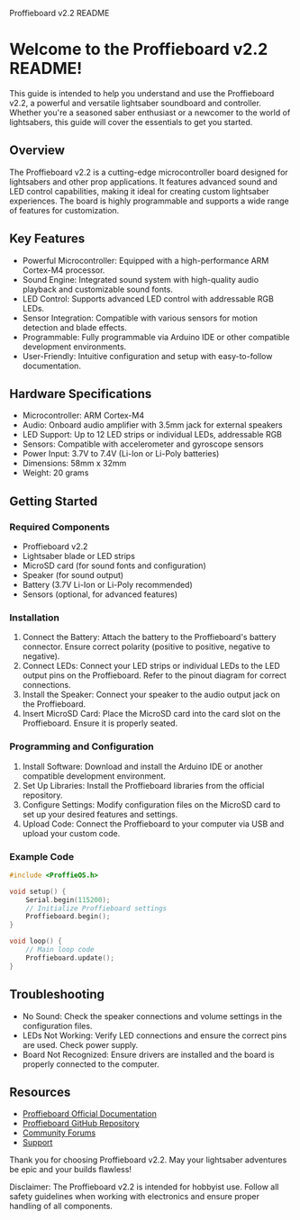 Proffieboard v2.2 README
# Welcome to the Proffieboard v2.2 README!

This guide is intended to help you understand and use the Proffieboard v2.2, a powerful and versatile lightsaber soundboard and controller. Whether you're a seasoned saber enthusiast or a newcomer to the world of lightsabers, this guide will cover the essentials to get you started.

## Overview

The Proffieboard v2.2 is a cutting-edge microcontroller board designed for lightsabers and other prop applications. It features advanced sound and LED control capabilities, making it ideal for creating custom lightsaber experiences. The board is highly programmable and supports a wide range of features for customization.

## Key Features

- Powerful Microcontroller: Equipped with a high-performance ARM Cortex-M4 processor.
- Sound Engine: Integrated sound system with high-quality audio playback and customizable sound fonts.
- LED Control: Supports advanced LED control with addressable RGB LEDs.
- Sensor Integration: Compatible with various sensors for motion detection and blade effects.
- Programmable: Fully programmable via Arduino IDE or other compatible development environments.
- User-Friendly: Intuitive configuration and setup with easy-to-follow documentation.

## Hardware Specifications

- Microcontroller: ARM Cortex-M4
- Audio: Onboard audio amplifier with 3.5mm jack for external speakers
- LED Support: Up to 12 LED strips or individual LEDs, addressable RGB
- Sensors: Compatible with accelerometer and gyroscope sensors
- Power Input: 3.7V to 7.4V (Li-Ion or Li-Poly batteries)
- Dimensions: 58mm x 32mm
- Weight: 20 grams

## Getting Started

### Required Components

- Proffieboard v2.2
- Lightsaber blade or LED strips
- MicroSD card (for sound fonts and configuration)
- Speaker (for sound output)
- Battery (3.7V Li-Ion or Li-Poly recommended)
- Sensors (optional, for advanced features)

### Installation

1. Connect the Battery: Attach the battery to the Proffieboard's battery connector. Ensure correct polarity (positive to positive, negative to negative).
2. Connect LEDs: Connect your LED strips or individual LEDs to the LED output pins on the Proffieboard. Refer to the pinout diagram for correct connections.
3. Install the Speaker: Connect your speaker to the audio output jack on the Proffieboard.
4. Insert MicroSD Card: Place the MicroSD card into the card slot on the Proffieboard. Ensure it is properly seated.

### Programming and Configuration

1. Install Software: Download and install the Arduino IDE or another compatible development environment.
2. Set Up Libraries: Install the Proffieboard libraries from the official repository.
3. Configure Settings: Modify configuration files on the MicroSD card to set up your desired features and settings.
4. Upload Code: Connect the Proffieboard to your computer via USB and upload your custom code.

### Example Code

```cpp
#include <ProffieOS.h>

void setup() {
    Serial.begin(115200);
    // Initialize Proffieboard settings
    Proffieboard.begin();
}

void loop() {
    // Main loop code
    Proffieboard.update();
}
```

## Troubleshooting

- No Sound: Check the speaker connections and volume settings in the configuration files.
- LEDs Not Working: Verify LED connections and ensure the correct pins are used. Check power supply.
- Board Not Recognized: Ensure drivers are installed and the board is properly connected to the computer.

## Resources

- [Proffieboard Official Documentation](https://proffieboard.com/)
- [Proffieboard GitHub Repository](https://github.com/profezzorn/ProffieOS)
- [Community Forums](https://crucible.hubbe.net/)
- [Support](https://proffieboard.com/support/)

Thank you for choosing Proffieboard v2.2. May your lightsaber adventures be epic and your builds flawless!

Disclaimer: The Proffieboard v2.2 is intended for hobbyist use. Follow all safety guidelines when working with electronics and ensure proper handling of all components.